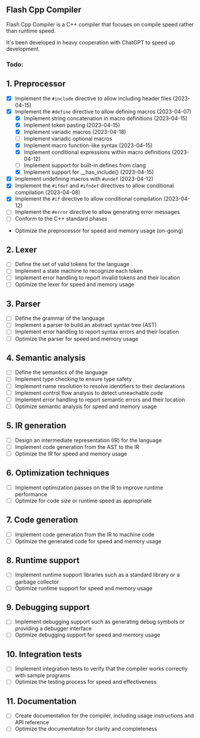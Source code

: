 ## Flash Cpp Compiler

Flash Cpp Compiler is a C++ compiler that focuses on compile speed rather than runtime speed.

It's been developed in heavy cooperation with ChatGPT to speed up development.

### Todo:

## 1. Preprocessor
   - [x] Implement the `#include` directive to allow including header files (2023-04-15)
   - [x] Implement the `#define` directive to allow defining macros (2023-04-07)
      - [x] Implement string concatenation in macro definitions (2023-04-15)
      - [x] Implement token pasting (2023-04-15)
      - [x] Implement variadic macros (2023-04-18)
      - [ ] Implement variadic optional macros
      - [x] Implement macro function-like syntax (2023-04-15)
      - [x] Implement conditional expressions within macro definitions (2023-04-12)
      - [ ] Implement support for built-in defines from clang
      - [x] Implement support for __has_include() (2023-04-15)
   - [x] Implement undefining macros with `#undef` (2023-04-12)
   - [x] Implement the `#ifdef` and `#ifndef` directives to allow conditional compilation (2023-04-08)
   - [x] Implement the `#if` directive to allow conditional compilation (2023-04-12)
   - [ ] Implement the `#error` directive to allow generating error messages
   - [ ] Conform to the C++ standard phases
   - Optimize the preprocessor for speed and memory usage (on-going)

## 2. Lexer
- [ ] Define the set of valid tokens for the language
- [ ] Implement a state machine to recognize each token
- [ ] Implement error handling to report invalid tokens and their location
- [ ] Optimize the lexer for speed and memory usage

## 3. Parser
- [ ] Define the grammar of the language
- [ ] Implement a parser to build an abstract syntax tree (AST)
- [ ] Implement error handling to report syntax errors and their location
- [ ] Optimize the parser for speed and memory usage

## 4. Semantic analysis
- [ ] Define the semantics of the language
- [ ] Implement type checking to ensure type safety
- [ ] Implement name resolution to resolve identifiers to their declarations
- [ ] Implement control flow analysis to detect unreachable code
- [ ] Implement error handling to report semantic errors and their location
- [ ] Optimize semantic analysis for speed and memory usage

## 5. IR generation
- [ ] Design an intermediate representation (IR) for the language
- [ ] Implement code generation from the AST to the IR
- [ ] Optimize the IR for speed and memory usage

## 6. Optimization techniques
- [ ] Implement optimization passes on the IR to improve runtime performance
- [ ] Optimize for code size or runtime speed as appropriate

## 7. Code generation
- [ ] Implement code generation from the IR to machine code
- [ ] Optimize the generated code for speed and memory usage

## 8. Runtime support
- [ ] Implement runtime support libraries such as a standard library or a garbage collector
- [ ] Optimize runtime support for speed and memory usage

## 9. Debugging support
- [ ] Implement debugging support such as generating debug symbols or providing a debugger interface
- [ ] Optimize debugging support for speed and memory usage

## 10. Integration tests
- [ ] Implement integration tests to verify that the compiler works correctly with sample programs
- [ ] Optimize the testing process for speed and effectiveness

## 11. Documentation
- [ ] Create documentation for the compiler, including usage instructions and API reference
- [ ] Optimize the documentation for clarity and completeness
